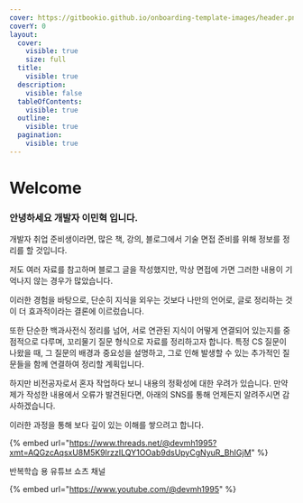 ```yaml
---
cover: https://gitbookio.github.io/onboarding-template-images/header.png
coverY: 0
layout:
  cover:
    visible: true
    size: full
  title:
    visible: true
  description:
    visible: false
  tableOfContents:
    visible: true
  outline:
    visible: true
  pagination:
    visible: true
---
```


# Welcome

### 안녕하세요 개발자 이민혁 입니다.

개발자 취업 준비생이라면, 많은 책, 강의, 블로그에서 기술 면접 준비를 위해 정보를 정리를 할 것입니다.&#x20;

저도 여러 자료를 참고하며 블로그 글을 작성했지만, 막상 면접에 가면 그러한 내용이 기억나지 않는 경우가 많았습니다.

이러한 경험을 바탕으로, 단순히 지식을 외우는 것보다 나만의 언어로, 글로 정리하는 것이 더 효과적이라는 결론에 이르렀습니다.&#x20;

또한 단순한 백과사전식 정리를 넘어, 서로 연관된 지식이 어떻게 연결되어 있는지를 중점적으로 다루며, 꼬리물기 질문 형식으로 자료를 정리하고자 합니다. 특정 CS 질문이 나왔을 때, 그 질문의 배경과 중요성을 설명하고, 그로 인해 발생할 수 있는 추가적인 질문들을 함께 연결하여 정리할 계획입니다.

하지만 비전공자로서 혼자 작업하다 보니 내용의 정확성에 대한 우려가 있습니다. 만약 제가 작성한 내용에서 오류가 발견된다면, 아래의 SNS를 통해 언제든지 알려주시면 감사하겠습니다.

이러한 과정을 통해 보다 깊이 있는 이해를 쌓으려고 합니다.

{% embed url="https://www.threads.net/@devmh1995?xmt=AQGzcAqsxU8M5K9lrzzILQY1OOab9dsUpyCgNyuR_BhIGjM" %}

반복학습 용 유튜브 쇼츠 채널

{% embed url="https://www.youtube.com/@devmh1995" %}
